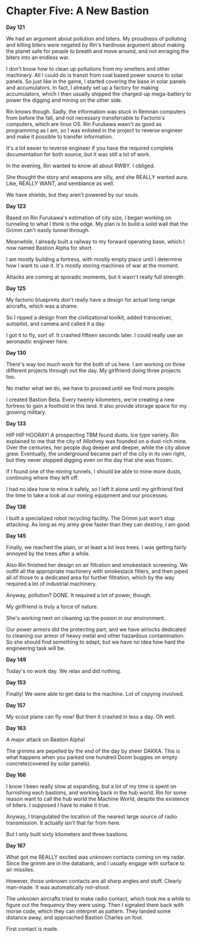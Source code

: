 # Chapter Five: A New Bastion

**Day 121**

We had an argument about pollution and biters. My proudness of polluting and killing biters were negated by Rin's hardnose argument about making the planet safe for people to breath and move around, and not enraging the biters into an endless war.

I don't know how to clean up pollutions from my smelters and other machinery. All I could do is transit from coal based power source to solar panels. So just like in the game, I started covering the base in solar panels and accumulators. In fact, I already set up a factory for making accumulators, which I then usually shipped the charged-up mega-battery to power the digging and mining on the other side.

Rin knows though. Sadly, the information was stuck in Remnan computers from before the fall, and not necessary transferrable to Factorio's computers, which are linux OS. Rin Furukawa wasn't as good as programming as I am, so I was enlisted in the project to reverse engineer and make it possible to transfer information.

It's a lot easier to reverse engineer if you have the required complete documentation for both source, but it was still a lot of work.

In the evening, Rin wanted to know all about RWBY. I obliged.

She thought the story and weapons are silly, and she REALLY wanted aura. Like, REALLY WANT, and semblance as well.

We have shields, but they aren't powered by our souls.

**Day 123**

Based on Rin Furukawa's estimation of city size, I began working on tunneling to what I think is the edge. My plan is to build a solid wall that the Grimm can't easily tunnel through.

Meanwhile, I already built a railway to my forward operating base, which I now named Bastion Alpha for short.

I am mostly building a fortress, with mostly empty place until I determine how I want to use it. It's mostly storing machines of war at the moment.

Attacks are coming at sporadic moments, but it wasn't really full strength.

**Day 125**

My factorio blueprints don't really have a design for actual long range aircrafts, which was a shame.

So I ripped a design from the civilizational toolkit, added transceiver, autopilot, and camera and called it a day.

I got it to fly, sort of. It crashed fifteen seconds later. I could really use an aeronautic engineer here.

**Day 130**

There's way too much work for the both of us here. I am working on three different projects through out the day. My girlfriend doing three projects too.

No matter what we do, we have to proceed until we find more people.

I created Bastion Beta. Every twenty kilometers, we're creating a new fortress to gain a foothold in this land. It also provide storage space for my growing military.

**Day 133**

HIP HIP HOORAY! A prospecting TBM found dusts. Ice type variety. Rin explained to me that the city of Allothmy was founded on a dust-rich mine. Over the centuries, her people dug deeper and deeper, while the city above grew. Eventually, the underground became part of the city in its own right, but they never stopped digging even on the day that she was frozen.

If I found one of the mining tunnels, I should be able to mine more dusts, continuing where they left off.

I had no idea how to mine it safely, so I left it alone until my girlfriend find the time to take a look at our mining equipment and our processes.

**Day 138**

I built a specialized robot recycling facility. The Grimm just won't stop attacking. As long as my army grow faster than they can destroy, I am good.

**Day 145**

Finally, we reached the plain, or at least a lot less trees. I was getting fairly annoyed by the trees after a while.

Also Rin finished her design on air filtration and smokestack screening. We outfit all the appropriate machinery with smokestack filters, and then piped all of those to a dedicated area for further filtration, which by the way required a lot of industrial machinery.

Anyway, pollution? DONE. It required a lot of power, though.

My girlfriend is truly a force of nature.

She's working next on cleaning up the posion in our environment.

Our power armors did the protecting part, and we have airlocks dedicated to cleaning our armor of heavy metal and other hazardous contamination. So she should find something to adapt, but we have no idea how hard the engineering task will be.

**Day 149**

Today's no work day. We relax and did nothing.

**Day 153**

Finally! We were able to get data to the machine. Lot of copying involved.

**Day 157**

My scout plane can fly now! But then it crashed in less a day. Oh well.

**Day 163**

A major attack on Bastion Alpha!

The grimms are pepelled by the end of the day by sheer DAKKA. This is what happens when you parked one hundred Doom buggies on empty concrete(covered by solar panels).

**Day 166**

I know I been really slow at expanding, but a lot of my time is spent on furnishing each bastions, and working back in the hub world. Rin for some reason want to call the hub world the Machine World, despite the existence of biters. I supposed I have to make it true.

Anyway, I triangulated the location of the nearest large source of radio transmission. It actually isn't that far from here.

But I only built sixty kilometers and three bastions.

**Day 167**

What got me REALLY excited was unknown contacts coming on my radar. Since the grimm are in the databank, and I usually engage with surface to air missiles.

However, those unknown contacts are all sharp angles and stuff. Clearly man-made. It was automatically not-shoot.

The unknown aircrafts tried to make radio contact, which took me a while to figure out the frequency they were using. Then I signaled them back with morse code, which they can interpret as pattern. They landed some distance away, and approached Bastion Charles on foot.

First contact is made.
